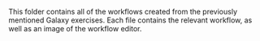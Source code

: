 This folder contains all of the workflows created from the previously mentioned Galaxy exercises. Each file contains the relevant workflow, as well as an image of the workflow editor. 
